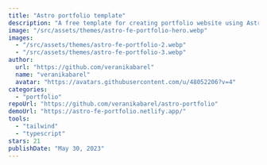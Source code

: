 ```yaml
---
title: "Astro portfolio template"
description: "A free template for creating portfolio website using Astro 2.0 and Tailwind CSS."
image: "/src/assets/themes/astro-fe-portfolio-hero.webp"
images:
  - "/src/assets/themes/astro-fe-portfolio-2.webp"
  - "/src/assets/themes/astro-fe-portfolio-3.webp"
author:
  url: "https://github.com/veranikabarel"
  name: "veranikabarel"
  avatar: "https://avatars.githubusercontent.com/u/48052206?v=4"
categories:
  - "portfolio"
repoUrl: "https://github.com/veranikabarel/astro-portfolio"
demoUrl: "https://astro-fe-portfolio.netlify.app/"
tools:
  - "tailwind"
  - "typescript"
stars: 21
publishDate: "May 30, 2023"
---
```

